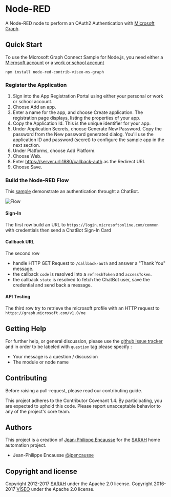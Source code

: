 # Node-RED

A Node-RED node to perform an OAuth2 Authentication with [Microsoft Graph](https://developer.microsoft.com/en-us/graph).

## Quick Start

To use the Microsoft Graph Connect Sample for Node.js, you need either a [Microsoft account](https://www.outlook.com/) or a [work or school account](http://dev.office.com/devprogram)

```
npm install node-red-contrib-viseo-ms-graph
```


### Register the Application

1. Sign into the App Registration Portal using either your personal or work or school account.
2. Choose Add an app.
3. Enter a name for the app, and choose Create application. The registration page displays, listing the properties of your app.
4. Copy the Application Id. This is the unique identifier for your app.
5. Under Application Secrets, choose Generate New Password. Copy the password from the New password generated dialog. You'll use the application ID and password (secret) to configure the sample app in the next section.
6. Under Platforms, choose Add Platform.
7. Choose Web.
8. Enter https://server.url:1880/callback-auth as the Redirect URI.
9. Choose Save.


### Build the Node-RED Flow

This [sample](https://github.com/NGRP/node-red-contrib-viseo/raw/master/node-red-contrib-ms-graph/doc/flow.json) demonstrate an authentication throught a ChatBot.

![Flow](https://github.com/NGRP/node-red-contrib-viseo/raw/master/node-red-contrib-ms-graph/doc/flow.jpg)

#### Sign-In

The first row build an URL to `https://login.microsoftonline.com/common` with credentials then send a ChatBot Sign-In Card

#### Callback URL

The second row 
- handle HTTP GET Request to `/callback-auth` and answer a "Thank You" message.
- the callback `code` is resolved into a `refreshToken` and `accessToken`. 
- the callback `state` is resolved to fetch the ChatBot user, save the credential and send back a message.

#### API Testing

The third row try to retrieve the microsoft profile with an HTTP request to `https://graph.microsoft.com/v1.0/me`


## Getting Help

For further help, or general discussion, please use the [github issue tracker](https://github.com/NGRP/node-red-contrib-viseo/issues) and in order to be labeled with `question` tag please specify :
- Your message is a question / discussion
- The module or node name

## Contributing

Before raising a pull-request, please read our contributing guide.

This project adheres to the Contributor Covenant 1.4. By participating, 
you are expected to uphold this code. 
Please report unacceptable behavior to any of the project's core team.

## Authors

This project is a creation of [Jean-Philippe Encausse](http://www.encausse.net) for the [SARAH](http://sarah.encausse.net) home automation project.

- Jean-Philippe Encausse [@jpencausse](https://twitter.com/jpencausse)


## Copyright and license

Copyright 2012-2017 [SARAH](http://sarah.encausse.net) under the Apache 2.0 license.
Copyright 2016-2017 [VISEO](http://www.viseo.com) under the Apache 2.0 license.
